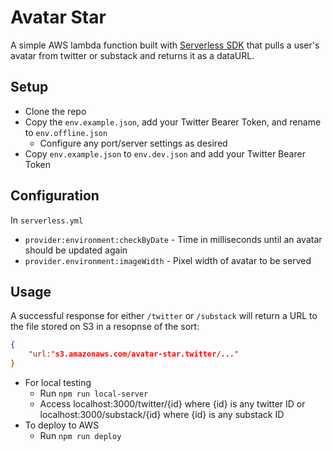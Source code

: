 # Avatar Star

A simple AWS lambda function built with [Serverless SDK](https://serverless.com) that pulls a user's avatar from twitter or substack and returns it as a dataURL.

## Setup

- Clone the repo
- Copy the `env.example.json`, add your Twitter Bearer Token, and rename to `env.offline.json`
  - Configure any port/server settings as desired
- Copy `env.example.json` to `env.dev.json` and add your Twitter Bearer Token

## Configuration

In `serverless.yml`

- `provider:environment:checkByDate` - Time in milliseconds until an avatar should be updated again
- `provider.environment:imageWidth` - Pixel width of avatar to be served

## Usage

A successful response for either `/twitter` or `/substack` will return a URL to the file stored on S3 in a resopnse of the sort:

```json
{
    "url:"s3.amazonaws.com/avatar-star.twitter/..."
}
```

- For local testing
  - Run `npm run local-server`
  - Access localhost:3000/twitter/{id} where {id} is any twitter ID or localhost:3000/substack/{id} where {id} is any substack ID
- To deploy to AWS
  - Run `npm run deploy`
